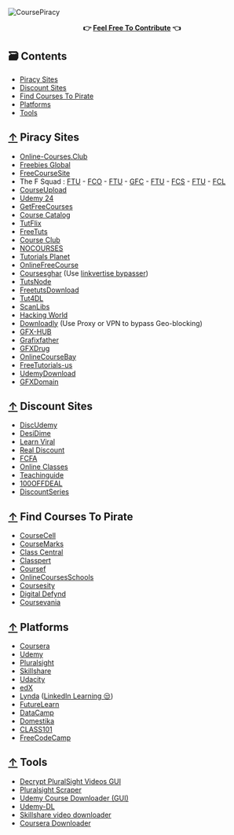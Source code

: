 ![CoursePiracy](https://user-images.githubusercontent.com/76810020/119037918-75fc9b00-b9aa-11eb-9b53-d82b856c5bc6.png)
<div align="center">
</div>
<div align="center">
  	<b>👉 <a href="https://github.com/ItIsMeCall911/Course-Piracy-Index">Feel Free To Contribute</a> 👈</b>
</div>

## 🗃 Contents

- [Piracy Sites](#-piracy-sites)
- [Discount Sites](#-discount-sites)
- [Find Courses To Pirate](#-find-courses-to-pirate)
- [Platforms](#-platforms)
- [Tools](#-tools)

## [↑](#contents) Piracy Sites

* [Online-Courses.Club](https://online-courses.club/)
* [Freebies Global](https://freebiesglobal.com/)
* [FreeCourseSite](https://freecoursesite.com/)
* The F Squad : [FTU](https://www.ftuforums.com/) - [FCO](https://www.freecoursesonline.me/) - [FTU](https://www.freetutorialsus.com/) - [GFC](https://www.getfreecourses.org/) - [FTU](https://www.freetutorialseu.com/) - [FCS](https://www.freecoursessites.com/) - [FTU](https://www.ftuudemy.com/) - [FCL](https://www.freecourseslab.com/)
* [CourseUpload](https://courseupload.com/)
* [Udemy 24](https://udemy24.com/)
* [GetFreeCourses](https://getfreecourses.co/)
* [Course Catalog](https://coursecatalog.us/)
* [TutFlix](https://tutflix.com/)
* [FreeTuts](https://freetutsdownload.net/)
* [Course Club](https://courseclub.me/)
* [NOCOURSES](https://nocourses.com/)
* [Tutorials Planet](https://tutorialsplanet.net/)
* [OnlineFreeCourse](https://www.onlinefreecourse.net/)
* [Coursesghar](https://coursesghar.com/) (Use [linkvertise bypasser](https://thebypasser.com/))
* [TutsNode](https://tutsnode.com/)
* [FreetutsDownload](https://freetutsdownload.com/)
* [Tut4DL](https://tut4dl.com/)
* [ScanLibs](https://scanlibs.com/category/video/)
* [Hacking World](https://in.hackingworld.best/)
* [Downloadly](https://downloadly.ir/download/elearning/video-tutorials/) (Use Proxy or VPN to bypass Geo-blocking)
* [GFX-HUB](https://gfx-hub.net/tutorials/)
* [Grafixfather ](https://www.grafixfather.com/category/premium-graphics-tutorials-free-download/)
* [GFXDrug](https://gfxdrug.com/premium-courses-free/)
* [OnlineCourseBay](https://onlinecoursebay.com/)
* [FreeTutorials-us](https://freetutorials-us.com/)
* [UdemyDownload](https://udemydownload.com/)
* [GFXDomain](https://gfxdomain.co/category/gfxdomain-tutorials)

## [↑](#contents) Discount Sites

* [DiscUdemy](https://www.discudemy.com/)
* [DesiDime](https://www.desidime.com/groups/education/deals)
* [Learn Viral](https://udemycoupon.learnviral.com/)
* [Real Discount](https://app.real.discount/)
* [FCFA](https://freecoursesforall.com/)
* [Online Classes](https://www.onlinecourses.ooo/)
* [Teachinguide](https://www.teachinguide.com/udemy-coupon-codes/)
* [100OFFDEAL](https://100offdeal.online/)
* [DiscountSeries](https://discountseries.com/)

## [↑](#contents) Find Courses To Pirate

* [CourseCell](https://coursecell.com/)
* [CourseMarks](https://coursemarks.com/)
* [Class Central](https://www.classcentral.com/)
* [Classpert](https://classpert.com/)
* [Coursef](https://www.coursef.com/)
* [OnlineCoursesSchools](https://onlinecoursesschools.com/)
* [Coursesity](https://coursesity.com/)
* [Digital Defynd](https://digitaldefynd.com/)
* [Coursevania](https://coursevania.com/)

## [↑](#contents) Platforms

* [Coursera](https://www.coursera.org/)
* [Udemy](https://www.udemy.com/)
* [Pluralsight](https://www.pluralsight.com/)
* [Skillshare](https://www.skillshare.com/)
* [Udacity](https://www.udacity.com/)
* [edX](https://www.edx.org/)
* [Lynda](https://www.lynda.com/) ([LinkedIn Learning 😒](https://www.linkedin.com/learning/))
* [FutureLearn](https://www.futurelearn.com/)
* [DataCamp](https://www.datacamp.com/)
* [Domestika](https://www.domestika.org/)
* [CLASS101](https://class101.co/)
* [FreeCodeCamp](https://www.freecodecamp.org/)

## [↑](#contents) Tools

* [Decrypt PluralSight Videos GUI](https://github.com/phuonghd/Decrypt-PluralSight-Videos-GUI)
* [Pluralsight Scraper](https://github.com/ikeboy/pluralsight-scraper)
* [Udemy Course Downloader (GUI)](https://github.com/FaisalUmair/udemy-downloader-gui)
* [Udemy-DL](https://github.com/r0oth3x49/udemy-dl)
* [Skillshare video downloader](https://github.com/kallqvist/skillshare-downloader)
* [Coursera Downloader](https://github.com/coursera-dl/coursera-dl)
